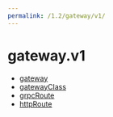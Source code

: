 ```yaml
---
permalink: /1.2/gateway/v1/
---
```


# gateway.v1



* [gateway](gateway.md)
* [gatewayClass](gatewayClass.md)
* [grpcRoute](grpcRoute.md)
* [httpRoute](httpRoute.md)